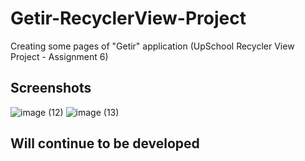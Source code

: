 # Getir-RecyclerView-Project
Creating some pages of  "Getir" application (UpSchool Recycler View Project - Assignment 6)

## Screenshots

![image (12)](https://user-images.githubusercontent.com/43938354/118689391-9cd29a00-b80f-11eb-9654-0ad3de736e30.png)
![image (13)](https://user-images.githubusercontent.com/43938354/118689394-9e03c700-b80f-11eb-8c27-3c3251842305.png)

## Will continue to be developed
